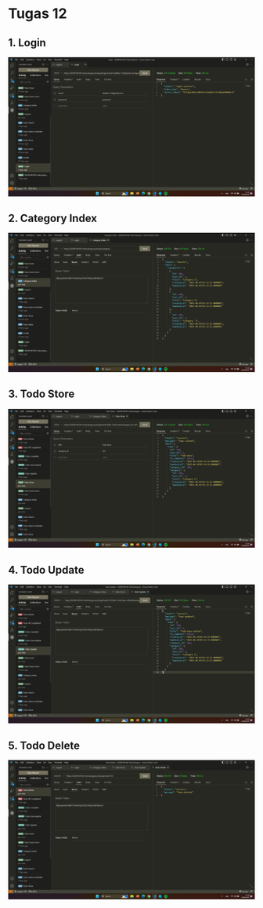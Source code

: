 # Tugas 12

## 1. Login
![Alt text](screenshot/tugas12/Screenshot%20(791).png)
## 2. Category Index
![Alt text](screenshot/tugas12/Screenshot%20(792).png)
## 3. Todo Store
![Alt text](screenshot/tugas12/Screenshot%20(793).png)
## 4. Todo Update
![Alt text](screenshot/tugas12/Screenshot%20(794).png)
## 5. Todo Delete
![Alt text](screenshot/tugas12/Screenshot%20(795).png)
